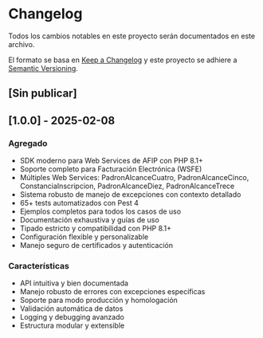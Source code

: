 # Changelog

Todos los cambios notables en este proyecto serán documentados en este archivo.

El formato se basa en [Keep a Changelog](https://keepachangelog.com/es-ES/1.1.0/)
y este proyecto se adhiere a [Semantic Versioning](https://semver.org/lang/es/).

## [Sin publicar]

## [1.0.0] - 2025-02-08

### Agregado

-   SDK moderno para Web Services de AFIP con PHP 8.1+
-   Soporte completo para Facturación Electrónica (WSFE)
-   Múltiples Web Services: PadronAlcanceCuatro, PadronAlcanceCinco, ConstanciaInscripcion, PadronAlcanceDiez, PadronAlcanceTrece
-   Sistema robusto de manejo de excepciones con contexto detallado
-   65+ tests automatizados con Pest 4
-   Ejemplos completos para todos los casos de uso
-   Documentación exhaustiva y guías de uso
-   Tipado estricto y compatibilidad con PHP 8.1+
-   Configuración flexible y personalizable
-   Manejo seguro de certificados y autenticación

### Características

-   API intuitiva y bien documentada
-   Manejo robusto de errores con excepciones específicas
-   Soporte para modo producción y homologación
-   Validación automática de datos
-   Logging y debugging avanzado
-   Estructura modular y extensible
